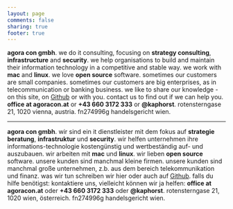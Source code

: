 ```yaml
---
layout: page
comments: false
sharing: true
footer: true
---
```


**agora con gmbh**. we do it consulting, focusing on **strategy consulting**, **infrastructure** 
and **security**. we help organisations to build and maintain their information 
technology in a competitive and stable way. we work with **mac** and **linux**. 
we love **open source** software. sometimes our customers are small companies. 
sometimes our customers are big enterprises, as in telecommunication or banking 
business. we like to share our knowledge - on this site, on
[Github](https://github.com/kapfenho) or with you.
contact us to find out if we can help you. 
**office at agoracon.at** or **+43 660 3172 333** or **@kaphorst**.
rotensterngase 21, 1020 vienna, austria. 
fn274996g handelsgericht wien.  

---------------------------  
  
**agora con gmbh**. wir sind ein it dienstleister mit dem fokus auf 
**strategie beratung**, **infrastruktur** und **security**. wir helfen 
unternehmen ihre informations-technologie kostengünstig und wertbeständig 
auf- und auszubauen. wir arbeiten mit **mac** und **linux**. wir lieben 
**open source** software. unsere kunden sind manchmal kleine firmen. unsere 
kunden sind manchmal gro&szlig;e unternehmen, z.b. aus dem bereich 
telekommunikation und finanz. was wir tun schreiben wir hier oder auch
auf [Github](https://github.com/kapfenho).
falls du hilfe benötigst: kontaktiere uns, vielleicht können wir ja
helfen:
**office at agoracon.at** oder **+43 660 3172 333** oder **@kaphorst**.
rotensterngase 21, 1020 wien, österreich. 
fn274996g handelsgericht wien.


